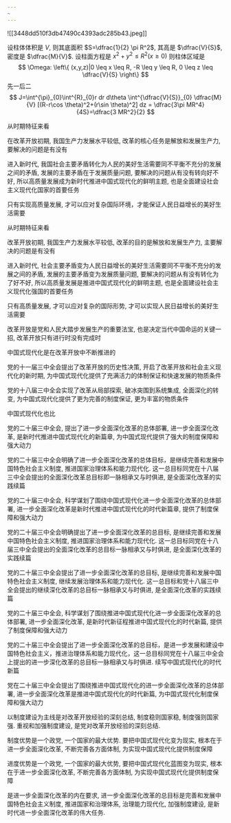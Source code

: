 ```yaml
---
~
---
```



![[3448dd510f3db47490c4393adc285b43.jpeg]]

设柱体体积是 $V$, 则其底面积 $S=\dfrac{1}{2} \pi  R^2$, 其高是 $\dfrac{V}{S}$, 密度是 $\dfrac{M}{V}$.
设柱面方程是 $x^2+y^2\leq R^2(x \geq 0)$
则柱体区域是
$$
\Omega: \left\{ (x,y,z)|0 \leq x \leq R, -R \leq y \leq R, 0 \leq z \leq \dfrac{V}{S} \right\} 
$$
先一后二
$$
J=\int^{\pi}_{0}\int^{R}_{0}r dr d\theta \int^{\dfrac{V}{S}}_{0} \dfrac{M}{V} [(R-r\cos \theta)^2+(r\sin \theta)^2] dz = \dfrac{3\pi MR^4}{4S}=\dfrac{3 MR^2}{2}
$$




从时期特征来看

在改革开放初期, 我国生产力发展水平较低, 改革的核心任务是解放和发展生产力, 要解决的问题是有没有

进入新时代, 我国社会主要矛盾转化为人民的美好生活需要同不平衡不充分的发展之间的矛盾, 发展的主要矛盾在于发展质量问题, 要解决的问题从有没有转向好不好, 所以高质量发展成为新时代推进中国式现代化的鲜明主题, 也是全面建设社会主义现代化国家的首要任务

只有实现高质量发展, 才可以应对复杂国际环境，才能保证人民日益增长的美好生活需要

从时期特征来看

改革开放初期, 我国生产力发展水平较低, 改革的目的是解放和发展生产力, 主要解决的问题是有没有

进入新时代, 社会主要矛盾变为人民日益增长的美好生活需要同不平衡不充分的发展之间的矛盾, 发展的主要矛盾变为发展质量问题, 要解决的问题从有没有转化为了好不好, 所以高质量发展是推进中国式现代化的鲜明主题, 也是全面建设社会主义现代化强国的首要任务

只有高质量发展, 才可以应对复杂的国际形势, 才可以实现人民日益增长的美好生活需要

改革开放是党和人民大踏步发展生产的重要法宝, 也是决定当代中国命运的关键一招, 改革开放只有进行时没有完成时

中国式现代化是在改革开放中不断推进的

党的十一届三中全会提出了改革开放的历史性决策, 开启了改革开放和社会主义现代化的新时期, 为中国式现代化提供了充满活力的体制保证和快速发展的物质条件

党的十八届三中全会实现了改革从局部探索, 破冰突围到系统集成, 全面深化的转变, 为中国式现代化提供了更为完善的制度保证, 更为丰富的物质条件

中国式现代化也比

党的二十届三中全会, 提出了进一步全面深化改革的总体部署, 进一步全面深化改革, 是新时代推进中国式现代化的新篇章, 为中国式现代提供了强大的制度保障和强大动力

党的二十届三中全会明确了进一步全面深化改革的总体目标，是继续完善和发展中国特色社会主义制度, 推进国家治理体系和能力现代化. 这一总目标同党在十八届三中全会提出的全面深化改革总目标即一脉相承又与时俱进, 是全面深化改革的实践续篇

党的二十届三中全会, 科学谋划了围绕中国式现代化进一步全面深化改革的总体部署, 进一步全面深化改革是新时代推进中国式现代化的时代新篇章, 提供了制度保障和强大动力

党的二十届三中全会明确提出了进一步全面深化改革的总目标, 是继续完善和发展中国特色社会主义制度, 推进国家治理体系和能力现代化. 这一总目标同党在十八届三中全会提出的全面深化改革的总目标一脉相承又与时俱进, 是全面深化改革的实践续篇

党的二十届三中全会提出了进一步全面深化改革的总目标, 是继续完善和发展中国特色社会主义制度, 继续发展治理体系和能力现代化. 这一总目标和党十八届三中全会提出的继续深化改革的总目标一脉相承又与时俱进, 是全面深化改革的实践续篇

党的二十届三中全会, 科学谋划了围绕推进中国式现代化进一步全面深化改革的总体部署, 进一步全面深化改革, 是新时代新征程推进中国式现代化的时代新篇, 提供了制度保障和强大动力

党的二十届三中全会提出了进一步全面深化改革的总目标，是进一步发展和建设中国特色社会主义，推进治理体系和能力现代化，这一总目标同党在十八届三中全会上提出的进一步深化改革的总目标一脉相承又与时俱进. 续写中国式现代化的时代新篇

党在二十届三中全会提出了围绕推进中国式现代化的进一步全面深化改革的总体部署, 进一步全面深化改革是推进中国式现代化的时代新篇, 为中国式现代化制度保障和强大动力

以制度建设为主线是对改革开放经验的深刻总结, 制度稳则国家稳, 制度强则国家强. 重视和加强制度建设, 是党对改革开放经验的深刻总结.

制度优势是一个政党, 一个国家的最大优势. 要把中国式现代化变为现实, 根本在于进一步全面深化改革, 不断完善各方面体制, 为实现中国式现代化提供制度保障

进度优势是一个政党, 一个国家的最大优势, 要把中国式现代化蓝图变为现实, 根本在于进一步全面深化改革, 不断完善各方面体制, 为实现中国式现代化提供制度保障

是进一步全面深化改革的内在要求, 进一步全面深化改革的总目标是完善和发展中国特色社会主义制度, 推进国家和治理体系, 治理能力现代化, 加强制度建设, 是新时代进一步全面深化改革的伟大任务.

